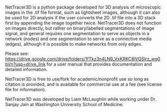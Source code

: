 NetTracer3D is a python package developed for 3D analysis of microscopic images in the .tif file format, such as lightsheet images, although it can also be used for 2D analysis if the user converts the 2D .tif file into a 3D stack first by appending the image together twice. NetTracer3D does not function on images directly, but rather on binary/labelled segmentations of image signal, and general requires one segmentation to serve as objects in a network (nodes) and one segmentation to serve as a connective media (edges), although it is possible to make networks from only edges.

Please see: https://drive.google.com/drive/folders/1fTkz3n4LN9_VxKRKC8lVQSlrz_wq0bVn?usp=drive_link
for a user manual that provides documentation and detailed information.

NetTracer3D is free to use/fork for academic/nonprofit use so long as citation is provided, and is available for commercial use at a fee (see license file for information).

NetTracer3D was developed by Liam McLaughlin while working under Dr. Sanjay Jain at Washington University School of Medicine.